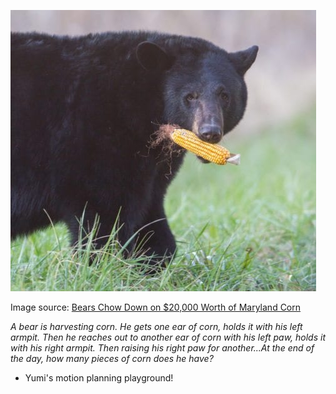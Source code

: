 ![](bear-carrying-ear-of-corn-489x450.jpg)

Image source: [Bears Chow Down on $20,000 Worth of Maryland Corn](https://baltimorefishbowl.com/stories/bears-chow-20000-worth-maryland-corn/)

*A bear is harvesting corn. He gets one ear of corn, holds it with his left armpit. Then he reaches out to another ear of corn with his left paw, holds it with his right armpit. Then raising his right paw for another...At the end of the day, how many pieces of corn does he have?*

- Yumi's motion planning playground!
